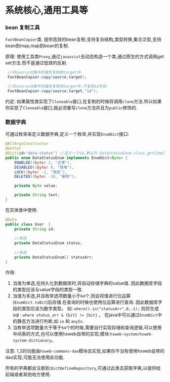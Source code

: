 # 系统核心,通用工具等


### bean 复制工具
`FastBeanCopier`类. 提供高效的bean复制.支持复杂结构,类型转换,集合泛型,支持bean到map,map到bean的复制.

原理: 使用工具类`Proxy`,通过`javassist`去动态构造一个类,通过原生的方式调用get set方法.而不是通过低效的反射.

```java
 //将source对象中的属性复制到target中.
 FastBeanCopier.copy(source,target);

 //将source对象中的属性复制到target中.不复制id字段
 FastBeanCopier.copy(source,target,"id");

```
约定: 如果属性类实现了`Cloneable`接口,在复制的时候将调用`clone`方法.所以如果你实现了`Cloneable`接口,就必须重写`clone`方法并且为`public`修饰的.

### 数据字典

可通过枚举来定义数据字典,定义一个枚举,并实现`EnumDict`接口:
```java
@AllArgsConstructor
@Getter
@Dict(id="data-status") //定义一个id,默认为 DataStatusEnum.class.getSimpleName();
public enum DataStatusEnum implements EnumDict<Byte> {
    ENABLED((byte) 1, "正常"),
    DISABLED((byte) 0, "禁用"),
    LOCK((byte) -1, "锁定"),
    DELETED((byte) -10, "删除");

    private Byte value;

    private String text;
}
```

在实体类中使用:
```java
@Data
public class User  {
    private String id;
    
    //单选
    private DataStatusEnum status;
    
    //多选
    private DataStatusEnum[] statusArr;
}
```

作用: 
1. 当值为单选,在持久化到数据库时,将自动存储字典的value值. 因此数据库字段的类型应该与value字段的类型一致.
2. 当值为多选,并且枚举选项数量小于`64`个,则会将值进行位运算(`EnumDict.toBit`)后存储.在查询的时候也使用位运算进行查询.
因此数据库字段的类型应该为数字类型。
如: `where().in("statusArr",0,-1);` 则将生成sql : `where status_arr & {bit} != {bit}` 。
在java中可以通过`EnumDict`中的静态方法进行判断,如 `in` 和 `anyIn`. 
3. 当枚举选项数量大于等于`64`个的时候,需要自行实现存储和查询逻辑,可以使用中间表的方式,也可以使用hsweb自带的实现,模块:`hsweb-system/hsweb-system-dictionary`。

注意: 1,2的功能由`hsweb-commons-dao`模块去实现,如果你不没有使用hsweb自带的dao实现,可能无法使用此功能.

所有的字典都会注册到:`DictDefineRepository`,可通过此类去获取字典,以提供给前端或者其他地方使用.